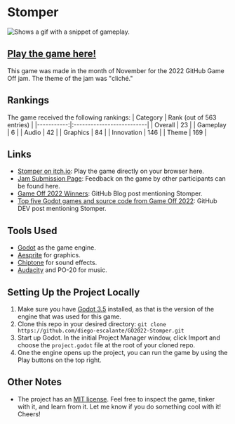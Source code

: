 # Stomper

<picture>
  <source srcset="../assets/gameplay.gif?raw=true">
  <img alt="Shows a gif with a snippet of gameplay." src="../assets/gameplay.gif?raw=true">
</picture>

## [Play the game here!](https://diego-escalante.itch.io/stomper)
This game was made in the month of November for the 2022 GitHub Game Off jam. The theme of the jam was "cliché."

## Rankings
The game received the following rankings:
| Category   | Rank (out of 563 entries) |
|-----------:|:--------------------------|
| Overall    | 23                        |
| Gameplay   | 6                         |
| Audio      | 42                        |
| Graphics   | 84                        |
| Innovation | 146                       |
| Theme      | 169                       |

## Links
* [Stomper on itch.io](https://diego-escalante.itch.io/stomper): Play the game directly on your browser here.
* [Jam Submission Page](https://itch.io/jam/game-off-2022/rate/1775177): Feedback on the game by other participants can be found here.
* [Game Off 2022 Winners](https://github.blog/2023-01-13-game-off-2022-winners): GitHub Blog post mentioning Stomper.
* [Top five Godot games and source code from Game Off 2022](https://dev.to/github/top-five-godot-games-and-source-code-from-game-off-2022-3690): GitHub DEV post mentioning Stomper.

## Tools Used
* [Godot](https://godotengine.org/) as the game engine.
* [Aesprite](https://www.aseprite.org/) for graphics.
* [Chiptone](https://sfbgames.itch.io/chiptone) for sound effects.
* [Audacity](https://www.audacityteam.org/) and PO-20 for music.

## Setting Up the Project Locally
1. Make sure you have [Godot 3.5](https://godotengine.org/download/3.x) installed, as that is the version of the engine that was used for this game.
2. Clone this repo in your desired directory: `git clone https://github.com/diego-escalante/GO2022-Stomper.git`
3. Start up Godot. In the initial Project Manager window, click Import and choose the `project.godot` file at the root of your cloned repo.
4. One the engine opens up the project, you can run the game by using the Play buttons on the top right.

## Other Notes
* The project has an [MIT license](LICENSE). Feel free to inspect the game, tinker with it, and learn from it. Let me know if you do something cool with it! Cheers!
